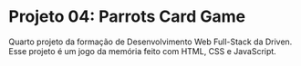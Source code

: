 # Projeto 04: Parrots Card Game

Quarto projeto da formação de Desenvolvimento Web Full-Stack da Driven.
Esse projeto é um jogo da memória feito com HTML, CSS e JavaScript. 
